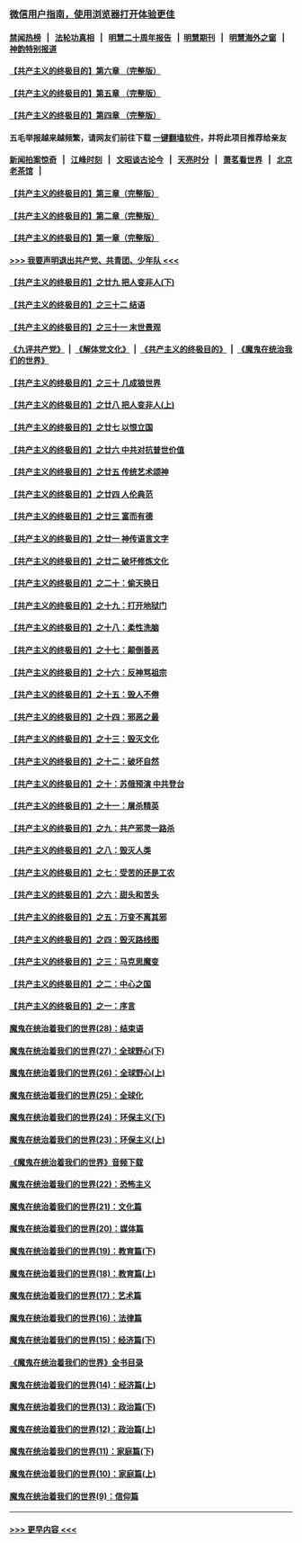 ### [微信用户指南，使用浏览器打开体验更佳](https://github.com/gfw-breaker/banned-news1/blob/master/indexes/wechat-guide.md?t=0)
#### [禁闻热榜](热点新闻.md?t=0)  &nbsp;&nbsp;|&nbsp;&nbsp; [法轮功真相](https://github.com/gfw-breaker/truth/blob/master/README.md?t=0) &nbsp;&nbsp;|&nbsp;&nbsp; [明慧二十周年报告](https://github.com/gfw-breaker/mh-reports/blob/master/README.md?t=0) &nbsp;&nbsp;|&nbsp;&nbsp;[明慧期刊](https://github.com/gfw-breaker/mh-qikan) &nbsp;&nbsp;|&nbsp;&nbsp; [明慧海外之窗](https://github.com/gfw-breaker/mh-news/blob/master/README.md?t=0) &nbsp;&nbsp;|&nbsp;&nbsp; [神韵特别报道](https://github.com/gfw-breaker/mh-news/blob/master/shenyun.md?t=0)
#### [【共产主义的终极目的】第六章 （完整版）](../pages/nsc422/n11428913.md?t=02051933) 
#### [【共产主义的终极目的】第五章 （完整版）](../pages/nsc422/n11428912.md?t=02051933) 
#### [【共产主义的终极目的】第四章 （完整版）](../pages/nsc422/n11428907.md?t=02051933) 
#### 五毛举报越来越频繁，请网友们前往下载 [一键翻墙软件](https://github.com/gfw-breaker/ssr-accounts)，并将此项目推荐给亲友
#### [新闻拍案惊奇](https://github.com/gfw-breaker/banned-news1/blob/master/pages/link4.md) &nbsp;&nbsp;|&nbsp;&nbsp; [江峰时刻](https://github.com/gfw-breaker/banned-news1/blob/master/pages/link4.md) &nbsp;&nbsp;|&nbsp;&nbsp; [文昭谈古论今](https://github.com/gfw-breaker/banned-news1/blob/master/pages/link4.md) &nbsp;&nbsp;|&nbsp;&nbsp; [天亮时分](https://github.com/gfw-breaker/banned-news1/blob/master/pages/link4.md) &nbsp;&nbsp;|&nbsp;&nbsp; [萧茗看世界](https://github.com/gfw-breaker/banned-news1/blob/master/pages/link4.md) &nbsp;&nbsp;|&nbsp;&nbsp; [北京老茶馆](https://github.com/gfw-breaker/banned-news1/blob/master/pages/link4.md) &nbsp;&nbsp;|&nbsp;&nbsp; 
#### [【共产主义的终极目的】第三章（完整版）](../pages/nsc422/n11428848.md?t=02051933) 
#### [【共产主义的终极目的】第二章（完整版）](../pages/nsc422/n11428831.md?t=02051933) 
#### [【共产主义的终极目的】第一章（完整版）](../pages/nsc422/n11417651.md?t=02051933) 
#### [>>> 我要声明退出共产党、共青团、少年队 <<<](https://github.com/begood0513/goodnews/blob/master/quit/letter.md) 
#### [【共产主义的终极目的】之廿九 把人变非人(下)](../pages/nsc422/n11344140.md?t=02051933) 
#### [【共产主义的终极目的】之三十二 结语](../pages/nsc422/n11360535.md?t=02051933) 
#### [【共产主义的终极目的】之三十一 末世景观](../pages/nsc422/n11351129.md?t=02051933) 
#### [《九评共产党》](https://github.com/begood0513/9ping.md/blob/master/README.md) &nbsp;|&nbsp; [《解体党文化》](../../../../jtdwh.md/blob/master/README.md)  &nbsp;|&nbsp; [《共产主义的终极目的》](../../../../gczydzjmd.md/blob/master/README.md) &nbsp;|&nbsp; [《魔鬼在统治我们的世界》](../../../../mgztzwmdsj.md/blob/master/README.md) 
#### [【共产主义的终极目的】之三十 几成狼世界](../pages/nsc422/n11348280.md?t=02051933) 
#### [【共产主义的终极目的】之廿八 把人变非人(上)](../pages/nsc422/n11340492.md?t=02051933) 
#### [【共产主义的终极目的】之廿七 以恨立国](../pages/nsc422/n11336944.md?t=02051933) 
#### [【共产主义的终极目的】之廿六 中共对抗普世价值](../pages/nsc422/n11324785.md?t=02051933) 
#### [【共产主义的终极目的】之廿五 传统艺术颂神](../pages/nsc422/n11296396.md?t=02051933) 
#### [【共产主义的终极目的】之廿四 人伦典范](../pages/nsc422/n11296397.md?t=02051933) 
#### [【共产主义的终极目的】之廿三 富而有德](../pages/nsc422/n11283598.md?t=02051933) 
#### [【共产主义的终极目的】之廿一 神传语言文字](../pages/nsc422/n11263265.md?t=02051933) 
#### [【共产主义的终极目的】之廿二 破坏修炼文化](../pages/nsc422/n11245728.md?t=02051933) 
#### [【共产主义的终极目的】之二十：偷天换日](../pages/nsc422/n11238846.md?t=02051933) 
#### [【共产主义的终极目的】之十九：打开地狱门](../pages/nsc422/n11206376.md?t=02051933) 
#### [【共产主义的终极目的】之十八：柔性洗脑](../pages/nsc422/n11199994.md?t=02051933) 
#### [【共产主义的终极目的】之十七：颠倒善恶](../pages/nsc422/n11179782.md?t=02051933) 
#### [【共产主义的终极目的】之十六：反神骂祖宗](../pages/nsc422/n11166798.md?t=02051933) 
#### [【共产主义的终极目的】之十五：毁人不倦](../pages/nsc422/n11166792.md?t=02051933) 
#### [【共产主义的终极目的】之十四：邪恶之最](../pages/nsc422/n11150249.md?t=02051933) 
#### [【共产主义的终极目的】之十三：毁灭文化](../pages/nsc422/n11135227.md?t=02051933) 
#### [【共产主义的终极目的】之十二：破坏自然](../pages/nsc422/n11135214.md?t=02051933) 
#### [【共产主义的终极目的】之十：苏俄预演 中共登台](../pages/nsc422/n11118424.md?t=02051933) 
#### [【共产主义的终极目的】之十一：屠杀精英](../pages/nsc422/n11118442.md?t=02051933) 
#### [【共产主义的终极目的】之九：共产邪灵一路杀](../pages/nsc422/n11114139.md?t=02051933) 
#### [【共产主义的终极目的】之八：毁灭人类](../pages/nsc422/n11108503.md?t=02051933) 
#### [【共产主义的终极目的】之七：受苦的还是工农](../pages/nsc422/n11101809.md?t=02051933) 
#### [【共产主义的终极目的】之六：甜头和苦头](../pages/nsc422/n11096971.md?t=02051933) 
#### [【共产主义的终极目的】之五：万变不离其邪](../pages/nsc422/n11091285.md?t=02051933) 
#### [【共产主义的终极目的】之四：毁灭路线图](../pages/nsc422/n11086284.md?t=02051933) 
#### [【共产主义的终极目的】之三：马克思魔变](../pages/nsc422/n11061941.md?t=02051933) 
#### [【共产主义的终极目的】之二：中心之国](../pages/nsc422/n11047728.md?t=02051933) 
#### [【共产主义的终极目的】之一：序言](../pages/nsc422/n11086077.md?t=02051933) 
#### [魔鬼在统治着我们的世界(28)：结束语](../pages/nsc422/n10936246.md?t=02051933) 
#### [魔鬼在统治着我们的世界(27)：全球野心(下)](../pages/nsc422/n10928319.md?t=02051933) 
#### [魔鬼在统治着我们的世界(26)：全球野心(上)](../pages/nsc422/n10900318.md?t=02051933) 
#### [魔鬼在统治着我们的世界(25)：全球化](../pages/nsc422/n10788205.md?t=02051933) 
#### [魔鬼在统治着我们的世界(24)：环保主义(下)](../pages/nsc422/n10695307.md?t=02051933) 
#### [魔鬼在统治着我们的世界(23)：环保主义(上)](../pages/nsc422/n10688613.md?t=02051933) 
#### [《魔鬼在统治着我们的世界》音频下载](../pages/nsc422/n10635553.md?t=02051933) 
#### [魔鬼在统治着我们的世界(22)：恐怖主义](../pages/nsc422/n10614727.md?t=02051933) 
#### [魔鬼在统治着我们的世界(21)：文化篇](../pages/nsc422/n10597706.md?t=02051933) 
#### [魔鬼在统治着我们的世界(20)：媒体篇](../pages/nsc422/n10586579.md?t=02051933) 
#### [魔鬼在统治着我们的世界(19)：教育篇(下)](../pages/nsc422/n10564808.md?t=02051933) 
#### [魔鬼在统治着我们的世界(18)：教育篇(上)](../pages/nsc422/n10526970.md?t=02051933) 
#### [魔鬼在统治着我们的世界(17)：艺术篇](../pages/nsc422/n10499093.md?t=02051933) 
#### [魔鬼在统治着我们的世界(16)：法律篇](../pages/nsc422/n10485969.md?t=02051933) 
#### [魔鬼在统治着我们的世界(15)：经济篇(下)](../pages/nsc422/n10469975.md?t=02051933) 
#### [《魔鬼在统治着我们的世界》全书目录](../pages/nsc422/n10464261.md?t=02051933) 
#### [魔鬼在统治着我们的世界(14)：经济篇(上)](../pages/nsc422/n10457370.md?t=02051933) 
#### [魔鬼在统治着我们的世界(13)：政治篇(下)](../pages/nsc422/n10448270.md?t=02051933) 
#### [魔鬼在统治着我们的世界(12)：政治篇(上)](../pages/nsc422/n10444576.md?t=02051933) 
#### [魔鬼在统治着我们的世界(11)：家庭篇(下)](../pages/nsc422/n10440961.md?t=02051933) 
#### [魔鬼在统治着我们的世界(10)：家庭篇(上)](../pages/nsc422/n10435448.md?t=02051933) 
#### [魔鬼在统治着我们的世界(9)：信仰篇](../pages/nsc422/n10432159.md?t=02051933) 

----
#### [ >>> 更早内容 <<< ](../indexes/nsc422-earlier.md)
